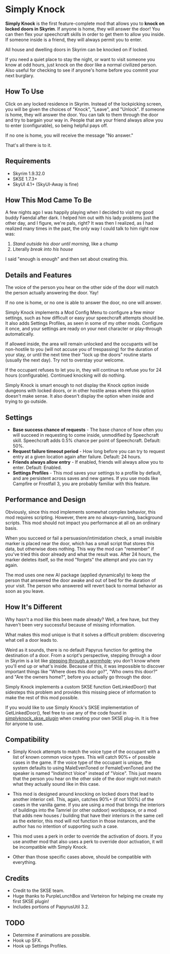 # Simply Knock

**Simply Knock** is the first feature-complete mod that allows you to **knock on locked doors in Skyrim**. If anyone is home, they will answer the door! You can then flex your speechcraft skills in order to get them to allow you inside. If someone inside is a friend, they will always permit you to enter.

All house and dwelling doors in Skyrim can be knocked on if locked.

If you need a quiet place to stay the night, or want to visit someone you know at odd hours, just knock on the door like a normal civilized person. Also useful for checking to see if anyone's home before you commit your next burglary.

How To Use
----------
Click on any locked residence in Skyrim. Instead of the lockpicking screen, you will be given the choices of "Knock", "Leave", and "Unlock". If someone is home, they will answer the door. You can talk to them through the door and try to bargain your way in. People that are your friend always allow you to enter (configurable), so being helpful pays off.

If no one is home, you will receive the message "No answer."

That's all there is to it.

Requirements
------------
* Skyrim 1.9.32.0
* SKSE 1.7.3+
* SkyUI 4.1+ (SkyUI-Away is fine)

How This Mod Came To Be
-----------------------
A few nights ago I was happily playing when I decided to visit my good buddy Faendal after dark. I helped him out with his lady problems just the other day, and I figure, we're pals, right? It was then I realized, as I had realized many times in the past, the only way I could talk to him right now was:

1. *Stand outside his door until morning*, like a chump
2. Literally *break into his house*

I said "enough is enough" and then set about creating this.


Details and Features
--------------------
The voice of the person you hear on the other side of the door will match the person actually answering the door. Yay!

If no one is home, or no one is able to answer the door, no one will answer.

Simply Knock implements a Mod Config Menu to configure a few minor settings, such as how difficult or easy your speechcraft attempts should be. It also adds Settings Profiles, as seen in some of my other mods. Configure it once, and your settings are ready on your next character or play-through automatically.

If allowed inside, the area will remain unlocked and the occupants will be non-hostile to you (will not accuse you of trespassing) for the duration of your stay, or until the next time their "lock up the doors" routine starts (usually the next day). Try not to overstay your welcome.

If the occupant refuses to let you in, they will continue to refuse you for 24 hours (configurable). Continued knocking will do nothing.

Simply Knock is smart enough to not display the Knock option inside dungeons with locked doors, or in other hostile areas where this option doesn't make sense. It also doesn't display the option when inside and trying to go outside.

Settings
--------------------
* **Base success chance of requests** - The base chance of how often you will succeed in requesting to come inside, unmodified by Speechcraft skill. Speechcraft adds 0.5% chance per point of Speechcraft. Default: 50%.
* **Request failure timeout period** - How long before you can try to request entry at a given location again after failure. Default: 24 hours.
* **Friends always allow entry** - If enabled, friends will always allow you to enter. Default: Enabled.
* **Settings Profiles** - This mod saves your settings to a profile by default, and are persistent across saves and new games. If you use mods like Campfire or Frostfall 3, you are probably familiar with this feature.

Performance and Design
----------------------
Obviously, since this mod implements somewhat complex behavior, this mod requires scripting. However, there are no always-running, background scripts. This mod should not impact you performance at all on an ordinary basis.

When you succeed or fail a persuasion/intimidation check, a small invisible marker is placed near the door, which has a small script that stores this data, but otherwise does nothing. This way the mod can "remember" if you've tried this door already and what the result was. After 24 hours, the marker deletes itself, so the mod "forgets" the attempt and you can try again.

The mod uses one new AI package (applied dynamically) to keep the person that answered the door awake and out of bed for the duration of your visit. The person who answered will revert back to normal behavior as soon as you leave.


How It's Different
------------------
Why hasn't a mod like this been made already? Well, a few have, but they haven't been very successful because of missing information.

What makes this mod unique is that it solves a difficult problem: discovering what cell a door leads to.

Weird as it sounds, there is no default Papyrus function for getting the destination of a door. From a script's perspective, stepping through a door in Skyrim is a lot like [stepping through a wormhole](https://i.ytimg.com/vi/BKE71l7_MgQ/maxresdefault.jpg); you don't know where you'll end up or what's inside. Because of this, it was impossible to discover important things like "Where does this door go?", "Who owns this door?" and "Are the owners home?", before you actually go through the door.

Simply Knock implements a custom SKSE function GetLinkedDoor() that sidesteps this problem and provides this missing piece of information to make the rest of this mod possible.

If you would like to use Simply Knock's SKSE implementation of GetLinkedDoor(), feel free to use any of the code found in [simplyknock_skse_plugin](https://github.com/chesko256/SimplyKnock/tree/master/simplyknock_skse_plugin) when creating your own SKSE plug-in. It is free for anyone to use.

Compatibility
-------------
* Simply Knock attempts to match the voice type of the occupant with a list of known common voice types. This will catch 90%+ of possible cases in the game. If the voice type of the occupant is unique, the system defaults to using MaleEvenToned or FemaleEvenToned and the speaker is named "Indistinct Voice" instead of "Voice". This just means that the person you hear on the other side of the door might not match what they actually sound like in this case.

* This mod is designed around knocking on locked doors that lead to another interior cell. This, again, catches 90%+ (if not 100%) of the cases in the vanilla game. If you are using a mod that brings the interiors of buildings into the Tamriel (or other outdoor) worldspace, or a mod that adds new houses / building that have their interiors in the same cell as the exterior, this mod will not function in those instances, and the author has no intention of supporting such a case.

* This mod uses a perk in order to override the activation of doors. If you use another mod that also uses a perk to override door activation, it will be incompatible with Simply Knock.

* Other than those specific cases above, should be compatible with everything.


Credits
-------
* Credit to the SKSE team.
* Huge thanks to PurpleLunchBox and Verteiron for helping me create my first SKSE plugin!
* Includes portions of PapyrusUtil 3.2.

TODO
----
* Determine if animations are possible.
* Hook up SFX.
* Hook up Settings Profiles.

